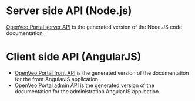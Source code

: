 # Server side API (Node.js)

[OpenVeo Portal server API](/api/server) is the generated version of the Node.JS code documentation.

# Client side API (AngularJS)

- [OpenVeo Portal front API](/api/client/front) is the generated version of the documentation for the front AngularJS application.
- [OpenVeo Portal admin API](/api/client/admin) is the generated version of the documentation for the administration AngularJS application.
